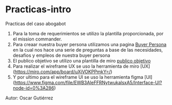 # Practicas-intro
Practicas del caso abogabot

1. Para la toma de requerimientos se utilizo la plantilla proporcionada, por el mission commander. 
2. Para creaar nuestra buyer persona utilizamos una pagina [Buyer Persona](https://www.hubspot.es/make-my-persona?__hstc=20629287.d7eae4467faad2d4ddc1150d9e105b63.1645637352476.1645643132339.1646070835594.3&__hssc=20629287.1.1646070835594&__hsfp=3624878759) en la cual nos hace una serie de preguntas a base de las necesidades, desafios y empleos de nuestra buyer persona
3. El publico objetivo se utilizo una plantilla de miro [publico objetivo](https://miro.com/app/board/uXjVOKLxOn0=/)
4. Para realizar el wireframe UX se uso la herramienta de miro [UX] (https://miro.com/app/board/uXjVOKPPmkY=/)
5. Y por ultimo para el wireframe UI se uso la herramienta figma [UI] (https://www.figma.com/file/EWB3AleFFRNytwukalsxA5/Interface-UI?node-id=0%3A286)

Autor: Oscar Gutiérrez
